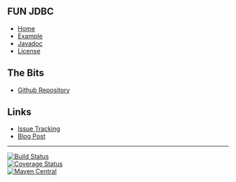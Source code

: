 ## FUN JDBC
- [Home]()
- [Example](#docs/example)
- [Javadoc](http://www.javadoc.io/doc/com.github.nwillc/fun-jdbc)
- [License](#docs/LICENSE)

## The Bits
- [Github Repository](http://github.com/nwillc/fun-jdbc)

## Links
- [Issue Tracking](https://github.com/nwillc/fun-jdbc/issues)
- [Blog Post](http://nwillc.wordpress.com/2014/09/27/a-little-java-8-goodness-in-jdbc)

-------
[![Build Status](https://travis-ci.org/nwillc/fun-jdbc.svg?branch=master)](https://travis-ci.org/nwillc/fun-jdbc)
<br/>
[![Coverage Status](https://coveralls.io/repos/nwillc/fun-jdbc/badge.svg?branch=master)](https://coveralls.io/r/nwillc/fun-jdbc?branch=master)
<br/>
[![Maven Central](https://maven-badges.herokuapp.com/maven-central/com.github.nwillc/fun-jdbc/badge.svg)](https://maven-badges.herokuapp.com/maven-central/com.github.nwillc/fun-jdbc)
